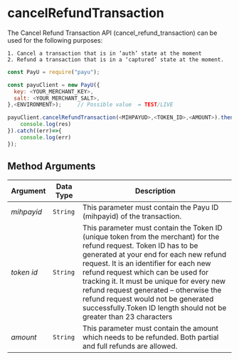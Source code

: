 cancelRefundTransaction
========================

The Cancel Refund Transaction API (cancel_refund_transaction) can be used for the following purposes:

    1. Cancel a transaction that is in ‘auth’ state at the moment
    2. Refund a transaction that is in a ‘captured’ state at the moment.


```javascript
const PayU = require("payu");

const payuClient = new PayU({
  key: <YOUR_MERCHANT_KEY>,
  salt: <YOUR_MERCHANT_SALT>,
},<ENVIRONMENT>);     // Possible value  = TEST/LIVE

payuClient.cancelRefundTransaction(<MIHPAYUD>,<TOKEN_ID>,<AMOUNT>).then((res)=>{
    console.log(res)
}).catch((err)=>{
    console.log(err)
});
```

## Method Arguments


Argument | Data Type |  Description
------------ | ------------- | -------------
*mihpayid* | ```String``` | This parameter must contain the Payu ID (mihpayid) of the transaction.
*token id* | ```String``` | This parameter must contain the Token ID (unique token from the merchant) for the refund request. Token ID has to be generated at your end for each new refund request. It is an identifier for each new refund request which can be used for tracking it. It must be unique for every new refund request generated – otherwise the refund request would not be generated successfully.Token ID length should not be greater than 23 characters
*amount* | ```String``` | This parameter must contain the amount which needs to be refunded. Both partial and full refunds are allowed.